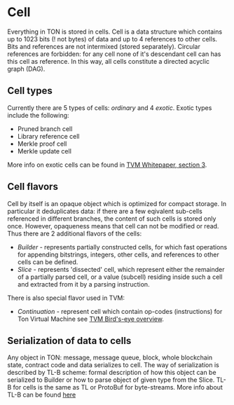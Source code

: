 # Cell
Everything in TON is stored in cells.
Cell is a data structure which contains up to 1023 bits (! not bytes) of data and up to 4 references to other cells. Bits and references are not intermixed (stored separately). Circular references are forbidden: for any cell none of it's descendant cell can has this cell as reference. In this way, all cells constitute a directed acyclic graph (DAG).

## Cell types
Currently there are 5 types of cells: _ordinary_ and 4 _exotic_.
Exotic types include the following:
* Pruned branch cell
* Library reference cell
* Merkle proof cell
* Merkle update cell

More info on exotic cells can be found in [TVM Whitepaper, section 3](https://ton.org/tvm.pdf).

## Cell flavors
Cell by itself is an opaque object which is optimized for compact storage. In particular it deduplicates data: if there are a few eqivalent sub-cells referenced in different branches, the content of such cells is stored only once. 
However, opaqueness means that cell can not be modified or read. Thus there are 2 additional flavors of the cells:
* _Builder_ -  represents partially constructed cells, for which fast operations for appending bitstrings, integers, other cells, and references to other cells can be defined.
* _Slice_ - represents 'dissected' cell, which represent either the remainder of a partially parsed cell, or a value (subcell) residing inside such a cell and extracted from it by a parsing instruction.

There is also special flavor used in TVM:

* _Continuation_ - represent cell which contain op-codes (instructions) for Ton Virtual Machine see [TVM Bird's-eye overview](/smart-contracts/tvm_overview.md).

## Serialization of data to cells
Any object in TON: message, message queue, block, whole blockchain state, contract code and data serializes to cell. The way of serialization is described by TL-B scheme: formal description of how this object can be serialized to Builder or how to parse object of given type from the Slice.
TL-B for cells is the same as TL or ProtoBuf for byte-streams.
More info about TL-B can be found [here](/overviews/TL-B.md)
